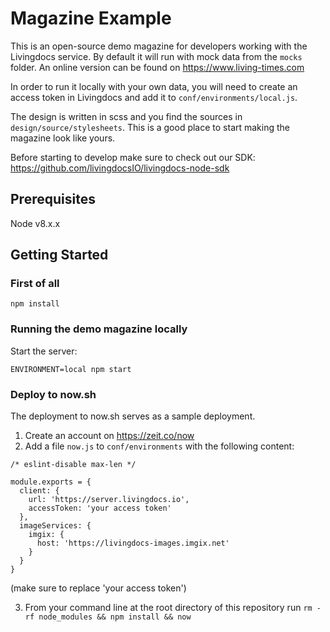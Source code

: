 # Magazine Example

This is an open-source demo magazine for developers working with the Livingdocs service.
By default it will run with mock data from the `mocks` folder. An online version can be found on https://www.living-times.com

In order to run it locally with your own data, you will need to create an access token in Livingdocs and add it to `conf/environments/local.js`.

The design is written in scss and you find the sources in `design/source/stylesheets`. This is a good place to start making the magazine look like yours.

Before starting to develop make sure to check out our SDK: https://github.com/livingdocsIO/livingdocs-node-sdk

## Prerequisites
Node v8.x.x

## Getting Started

### First of all
```
npm install
```

### Running the demo magazine locally
Start the server:

```
ENVIRONMENT=local npm start
```

### Deploy to now.sh

The deployment to now.sh serves as a sample deployment.

1. Create an account on https://zeit.co/now
2. Add a file `now.js` to `conf/environments` with the following content:
```
/* eslint-disable max-len */

module.exports = {
  client: {
    url: 'https://server.livingdocs.io',
    accessToken: 'your access token'
  },
  imageServices: {
    imgix: {
      host: 'https://livingdocs-images.imgix.net'
    }
  }
}
```
(make sure to replace 'your access token')

3. From your command line at the root directory of this repository run `rm -rf node_modules && npm install && now`
